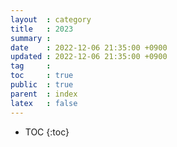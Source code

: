 ```yaml
---
layout  : category
title   : 2023
summary : 
date    : 2022-12-06 21:35:00 +0900
updated : 2022-12-06 21:35:00 +0900
tag     : 
toc     : true
public  : true
parent  : index
latex   : false
---
```

* TOC
{:toc}